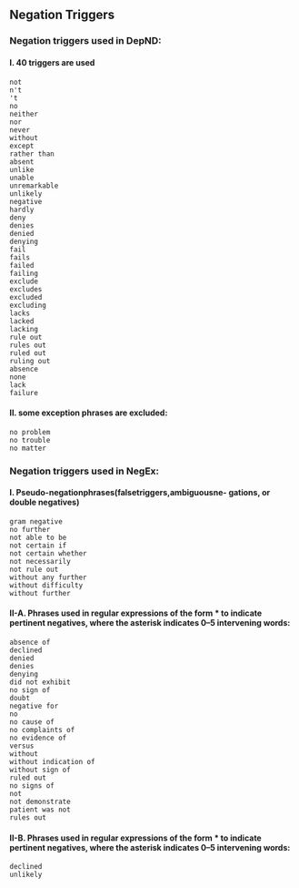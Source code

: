 ## Negation Triggers
### Negation triggers used in DepND:

#### I. 40 triggers are used

	not
	n't
	't
	no
	neither
	nor
	never
	without
	except
	rather than
	absent
	unlike
	unable
	unremarkable
	unlikely
	negative
	hardly
	deny
	denies
	denied
	denying
	fail
	fails
	failed
	failing
	exclude
	excludes
	excluded
	excluding
	lacks
	lacked
	lacking
	rule out
	rules out
	ruled out
	ruling out
	absence
	none
	lack
	failure
	
#### II. some exception phrases are excluded:

	no problem
	no trouble
	no matter

### Negation triggers used in NegEx:#### I. Pseudo-negationphrases(falsetriggers,ambiguousne- gations, or double negatives)
	gram negative	no further	not able to be	not certain if	not certain whether	not necessarily	not rule out 
	without any further 
	without difficulty 
	without further
	#### II-A. Phrases used in regular expressions of the form <phrase> * <UMLS term> to indicate pertinent negatives, where the asterisk indicates 0–5 intervening words:
	absence of 
	declined
	denied	denies 	denying	did not exhibit 	no sign of	doubt	negative for	no	no cause of	no complaints of	no evidence of 	versus	without	without indication of 	without sign of	ruled out	no signs of	not	not demonstrate	patient was not	rules out
	#### II-B. Phrases used in regular expressions of the form <UMLS term> * <phrase> to indicate pertinent negatives, where the asterisk indicates 0–5 intervening words:
	declined	unlikely